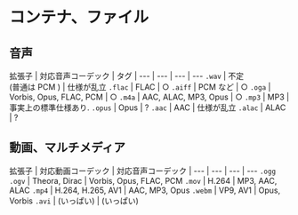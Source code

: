 # コンテナ、ファイル

## 音声

拡張子 | 対応音声コーデック | タグ | 
--- | --- | --- | ---
`.wav` | 不定 <br/> (普通は PCM ) | 仕様が乱立
`.flac` | FLAC | ○
`.aiff` | PCM など | ○
`.oga` | Vorbis, Opus, FLAC, PCM | ○
`.m4a` | AAC, ALAC, MP3, Opus | ○
`.mp3` | MP3 | 事実上の標準仕様あり.
`.opus` | Opus | ?
`.aac` | AAC | 仕様が乱立
`.alac` | ALAC | ?

## 動画、マルチメディア
拡張子 | 対応動画コーデック |  対応音声コーデック  | 
--- | --- | --- | ---
`.ogg`<br/>`.ogv` | Theora, Dirac | Vorbis, Opus, FLAC, PCM
`.mov` | H.264 | MP3, AAC, ALAC
`.mp4` | H.264, H.265, AV1 | AAC, MP3, Opus
`.webm` | VP9, AV1 | Opus, Vorbis
`.avi` | (いっぱい) | (いっぱい)